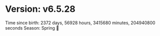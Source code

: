 # Version: v6.5.28
Time since birth: 2372 days, 56928 hours, 3415680 minutes, 204940800 seconds
Season: Spring 🌸

